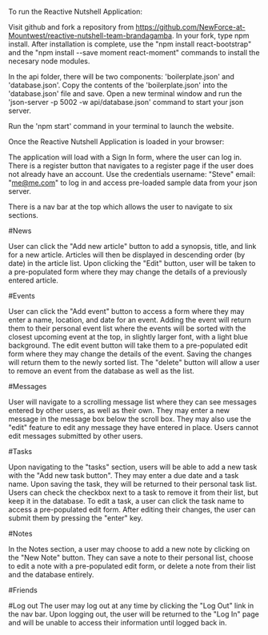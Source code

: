 To run the Reactive Nutshell Application:

Visit github and fork a repository from https://github.com/NewForce-at-Mountwest/reactive-nutshell-team-brandagamba.
In your fork, type npm install. After installation is complete, use the "npm install react-bootstrap" and the "npm install --save moment react-moment" commands to install the necesary node modules.

In the api folder, there will be two components: 'boilerplate.json' and 'database.json'. Copy the contents of the 'boilerplate.json' into the 'database.json' file and save. Open a new terminal window and run the 'json-server -p 5002 -w api/database.json' command to start your json server.

Run the 'npm start' command in your terminal to launch the website.

Once the Reactive Nutshell Application is loaded in your browser:

The application will load with a Sign In form, where the user can log in. There is a register button that navigates to a register page if the user does not already have an account. Use the credentials username: "Steve" email: "me@me.com" to log in and access pre-loaded sample data from your json server.

There is a nav bar at the top which allows the user to navigate to six sections.

#News

User can click the "Add new article" button to add a synopsis, title, and link for a new article. Articles will then be displayed in descending order (by date) in the article list. Upon clicking the "Edit" button, user will be taken to a pre-populated form where they may change the details of a previously entered article.

#Events

User can click the "Add event" button to access a form where they may enter a name, location, and date for an event. Adding the event will return them to their personal event list where the events will be sorted with the closest upcoming event at the top, in slightly larger font, with a light blue background. The edit event button will take them to a pre-populated edit form where they may change the details of the event. Saving the changes will return them to the newly sorted list. The "delete" button will allow a user to remove an event from the database as well as the list.

#Messages

User will navigate to a scrolling message list where they can see messages entered by other users, as well as their own. They may enter a new message in the message box below the scroll box. They may also use the "edit" feature to edit any message they have entered in place. Users cannot edit messages submitted by other users.

#Tasks

Upon navigating to the "tasks" section, users will be able to add a new task with the "Add new task button". They may enter a due date and a task name. Upon saving the task, they will be returned to their personal task list. Users can check the checkbox next to a task to remove it from their list, but keep it in the database. To edit a task, a user can click the task name to access a pre-populated edit form. After editing their changes, the user can submit them by pressing the "enter" key.

#Notes

In the Notes section, a user may choose to add a new note by clicking on the "New Note" button. They can save a note to their personal list, choose to edit a note with a pre-populated edit form, or delete a note from their list and the database entirely.

#Friends


#Log out
The user may log out at any time by clicking the "Log Out" link in the nav bar. Upon logging out, the user will be returned to the "Log In" page and will be unable to access their information until logged back in.

